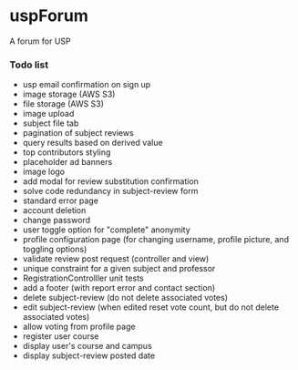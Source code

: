 # uspForum
A forum for USP

### Todo list
- usp email confirmation on sign up
- image storage (AWS S3)
- file storage (AWS S3)
- image upload
- subject file tab
- pagination of subject reviews
- query results based on derived value
- top contributors styling
- placeholder ad banners
- image logo
- add modal for review substitution confirmation
- solve code redundancy in subject-review form
- standard error page
- account deletion
- change password
- user toggle option for "complete" anonymity 
- profile configuration page (for changing username, profile picture, and toggling options)
- validate review post request (controller and view)
- unique constraint for a given subject and professor
- RegistrationControlller unit tests
- add a footer (with report error and contact section)
- delete subject-review (do not delete associated votes)
- edit subject-review (when edited reset vote count, but do not delete associated votes)
- allow voting from profile page
- register user course
- display user's course and campus
- display subject-review posted date